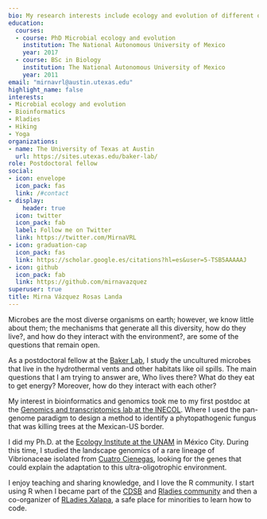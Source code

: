 ```yaml
---
bio: My research interests include ecology and evolution of different organisms mostly microbes.
education:
  courses:
  - course: PhD Microbial ecology and evolution
    institution: The National Autonomous University of Mexico
    year: 2017
  - course: BSc in Biology
    institution: The National Autonomous University of Mexico
    year: 2011
email: "mirnavrl@austin.utexas.edu"
highlight_name: false
interests:
- Microbial ecology and evolution
- Bioinformatics
- Rladies
- Hiking
- Yoga
organizations:
- name: The University of Texas at Austin
  url: https://sites.utexas.edu/baker-lab/
role: Postdoctoral fellow
social:
- icon: envelope
  icon_pack: fas
  link: /#contact
- display:
    header: true
  icon: twitter
  icon_pack: fab
  label: Follow me on Twitter
  link: https://twitter.com/MirnaVRL
- icon: graduation-cap
  icon_pack: fas
  link: https://scholar.google.es/citations?hl=es&user=5-TSB5AAAAAJ
- icon: github
  icon_pack: fab
  link: https://github.com/mirnavazquez
superuser: true
title: Mirna Vázquez Rosas Landa
---
```


Microbes are the most diverse organisms on earth; however, we know little about them; the mechanisms that generate all this diversity,  how do they live?, and how do they interact with the environment?, are some of the questions that remain open.

As a postdoctoral fellow at the [Baker Lab](https://sites.utexas.edu/baker-lab/),  I study the uncultured microbes that live in the hydrothermal vents and other habitats like oil spills.  The main questions that I am trying to answer are, Who lives there? What do they eat to get energy? Moreover, how do they interact with each other? 

My interest in bioinformatics and genomics took me to my first postdoc at the [Genomics and transcriptomics lab at the INECOL](https://www.inecol.mx/personal/index.php/moleculares/139-enrique-ibarra-laclette).  Where I used the pan-genome paradigm to design a method to identify a phytopathogenic fungus that was killing trees at the Mexican-US border.

I did my Ph.D. at the [Ecology Institute at the UNAM](http://www.ecologia.unam.mx/web/) in México City. During this time, I studied the landscape genomics of a rare lineage of Vibrionaceae isolated from [Cuatro Cienegas](https://www.sciencemag.org/news/2020/07/watch-threatened-pools-mexican-desert-hold-clues-early-life), looking for the genes that could explain the adaptation to this ultra-oligotrophic environment.

I enjoy teaching and sharing knowledge, and I love the R community. I start using R when I became part of the [CDSB](https://comunidadbioinfo.github.io) and [Rladies community](https://rladies.org) and then a co-organizer of [RLadies Xalapa](https://www.meetup.com/rladies-xalapa/), a safe place for minorities to learn how to code.
